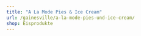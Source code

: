 ```yaml
---
title: "A La Mode Pies & Ice Cream"
url: /gainesville/a-la-mode-pies-und-ice-cream/
shop: Eisprodukte
---
```

